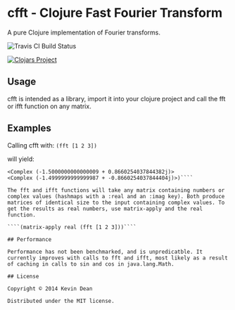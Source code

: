 # cfft - Clojure Fast Fourier Transform

A pure Clojure implementation of Fourier transforms.

![Travis CI Build Status](https://travis-ci.org/kedean/cfft.svg?branch=master)

[![Clojars Project](http://clojars.org/cfft/latest-version.svg)](http://clojars.org/cfft)

## Usage

cfft is intended as a library, import it into your clojure project and call the fft or ifft function on any matrix.

## Examples

Calling cfft with:
````(fft [1 2 3])````

will yield:
````(<Complex (6.0 + -0.0j)>
<Complex (-1.5000000000000009 + 0.8660254037844382j)>
<Complex (-1.4999999999999987 + -0.8660254037844404j)>)````

The fft and ifft functions will take any matrix containing numbers or complex values (hashmaps with a :real and an :imag key). Both produce matrices of identical size to the input containing complex values. To get the results as real numbers, use matrix-apply and the real function.

````(matrix-apply real (fft [1 2 3]))````

## Performance

Performance has not been benchmarked, and is unpredicatble. It currently improves with calls to fft and ifft, most likely as a result of caching in calls to sin and cos in java.lang.Math.

## License

Copyright © 2014 Kevin Dean

Distributed under the MIT license.
